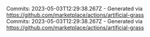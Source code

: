 Commits: 2023-05-03T12:29:38.267Z - Generated via https://github.com/marketplace/actions/artificial-grass
<br>
Commits: 2023-05-03T12:29:38.267Z - Generated via https://github.com/marketplace/actions/artificial-grass
<br>
